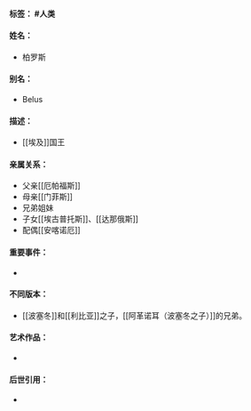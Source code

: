 #### 标签： #人类
#### 姓名：
- 柏罗斯
#### 别名：
- Belus
#### 描述：
- [[埃及]]国王
#### 亲属关系：
- 父亲[[厄帕福斯]]
- 母亲[[门菲斯]]
- 兄弟姐妹
- 子女[[埃古普托斯]]、[[达那俄斯]]
- 配偶[[安喀诺厄]]
#### 重要事件：
- 
#### 不同版本：
- [[波塞冬]]和[[利比亚]]之子，[[阿革诺耳（波塞冬之子）]]的兄弟。
#### 艺术作品：
- 
#### 后世引用：
- 